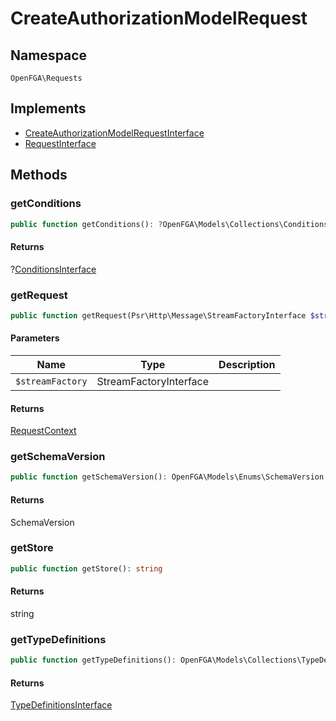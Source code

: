 # CreateAuthorizationModelRequest


## Namespace
`OpenFGA\Requests`

## Implements
* [CreateAuthorizationModelRequestInterface](Requests/CreateAuthorizationModelRequestInterface.md)
* [RequestInterface](Requests/RequestInterface.md)



## Methods
### getConditions


```php
public function getConditions(): ?OpenFGA\Models\Collections\ConditionsInterface
```



#### Returns
?[ConditionsInterface](Models/Collections/ConditionsInterface.md)

### getRequest


```php
public function getRequest(Psr\Http\Message\StreamFactoryInterface $streamFactory): OpenFGA\Network\RequestContext
```


#### Parameters
| Name | Type | Description |
|------|------|-------------|
| `$streamFactory` | StreamFactoryInterface |  |

#### Returns
[RequestContext](Network/RequestContext.md)

### getSchemaVersion


```php
public function getSchemaVersion(): OpenFGA\Models\Enums\SchemaVersion
```



#### Returns
SchemaVersion

### getStore


```php
public function getStore(): string
```



#### Returns
string

### getTypeDefinitions


```php
public function getTypeDefinitions(): OpenFGA\Models\Collections\TypeDefinitionsInterface
```



#### Returns
[TypeDefinitionsInterface](Models/Collections/TypeDefinitionsInterface.md)

